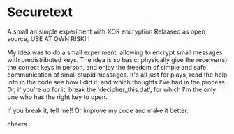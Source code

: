 # Securetext
A small an simple experiment with XOR encryption
Relaased as open source, USE AT OWN RISK!!!

My idea was to do a small experiment, allowing to encrypt small messages with predistributed
keys. The idea is so basic: physically give the receiver(s) the correct keys in person, and enjoy the freedom
of simple and safe communication of small stupid messages. It's all just for plays, read the help info in the code
see how I did it, and which thoughts I've had in the process.
Or, if you're up for it, break the 'decipher_this.dat', for which I'm the only one who has the right key to open.

If you break it, tell me!! Or improve my code and make it better.

cheers 
